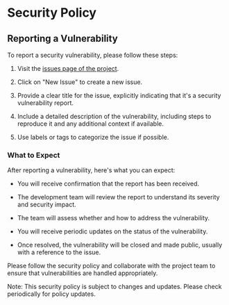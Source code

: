 # Security Policy

## Reporting a Vulnerability

To report a security vulnerability, please follow these steps:

1. Visit the [issues page of the project](https://github.com/LightYagami28/KindleCalendar/issues).

2. Click on "New Issue" to create a new issue.

3. Provide a clear title for the issue, explicitly indicating that it's a security vulnerability report.

4. Include a detailed description of the vulnerability, including steps to reproduce it and any additional context if available.

5. Use labels or tags to categorize the issue if possible.

### What to Expect

After reporting a vulnerability, here's what you can expect:

- You will receive confirmation that the report has been received.

- The development team will review the report to understand its severity and security impact.

- The team will assess whether and how to address the vulnerability.

- You will receive periodic updates on the status of the vulnerability.

- Once resolved, the vulnerability will be closed and made public, usually with a reference to the issue.

Please follow the security policy and collaborate with the project team to ensure that vulnerabilities are handled appropriately.

Note: This security policy is subject to changes and updates. Please check periodically for policy updates.
